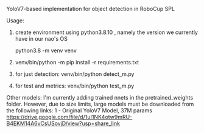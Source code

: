 YoloV7-based implementation for object detection in RoboCup SPL

Usage:
1) create environment using python3.8.10 , namely the version we currently have in our nao's OS 

   python3.8 -m venv venv
   
2) venv/bin/python -m pip install -r requirements.txt
3) for just detection:
   venv/bin/python detect_m.py
4) for test and metrics:
   venv/bin/python test_m.py

Other models:
I'm currently adding trained nnets in the pretrained_weights folder.
However, due to size limits, large models must be downloaded from the following links:
1 - Original YoloV7 Model, 37M params https://drive.google.com/file/d/1uI1NK4otw9mRU-B4EKM14A6vCsUSovjD/view?usp=share_link
